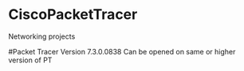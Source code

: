 # CiscoPacketTracer
Networking projects

#Packet Tracer Version 7.3.0.0838
Can be opened on same or higher version of PT
